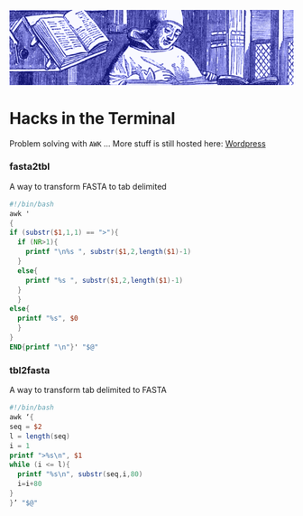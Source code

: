![](scriptorium1.png)

# Hacks in the Terminal

Problem solving with `AWK` … More stuff is still hosted here: [Wordpress](http://awkologist.com)

### fasta2tbl

A way to transform FASTA to tab delimited

```awk
#!/bin/bash
awk '
{
if (substr($1,1,1) == ">"){
  if (NR>1){
    printf "\n%s ", substr($1,2,length($1)-1)
  }
  else{
    printf "%s ", substr($1,2,length($1)-1)
  }
  }
else{
  printf "%s", $0
  }
}
END{printf "\n"}' "$@"
```

### tbl2fasta

A way to transform tab delimited to FASTA

```awk
#!/bin/bash
awk ‘{
seq = $2
l = length(seq)
i = 1
printf ">%s\n", $1
while (i <= l){
  printf "%s\n", substr(seq,i,80)
  i=i+80
}
}’ "$@"
```

